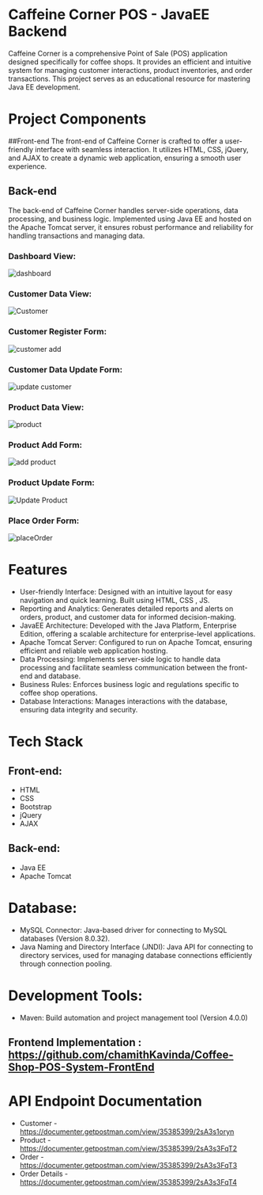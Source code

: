 # Caffeine Corner POS - JavaEE Backend
Caffeine Corner is a comprehensive Point of Sale (POS) application designed specifically for coffee shops. It provides an efficient and intuitive system for managing customer interactions,
product inventories, and order transactions. This project serves as an educational resource for mastering Java EE development.

# Project Components
##Front-end
The front-end of Caffeine Corner is crafted to offer a user-friendly interface with seamless interaction.
It utilizes HTML, CSS, jQuery, and AJAX to create a dynamic web application, ensuring a smooth user experience.

## Back-end
The back-end of Caffeine Corner handles server-side operations, data processing, and business logic. 
Implemented using Java EE and hosted on the Apache Tomcat server, it ensures robust performance and reliability for handling transactions and managing data.

### Dashboard View:
![dashboard](https://github.com/user-attachments/assets/c57d1df7-5465-472f-9690-43a8fd220f48)

### Customer Data View:
![Customer](https://github.com/user-attachments/assets/6b8d301c-efa2-4dd2-8046-262706b20ae5)

### Customer Register Form:
![customer add](https://github.com/user-attachments/assets/3d34cffa-a6d6-43ff-a62f-f750a7e04171)

### Customer Data Update Form:
![update customer](https://github.com/user-attachments/assets/abb7aa3c-b8ac-4a7f-a99a-b654649c5433)

### Product Data View:
![product](https://github.com/user-attachments/assets/31dee97a-8c56-4366-9e9e-be7338feec5a)

### Product Add Form:
![add product](https://github.com/user-attachments/assets/2897e147-c3e8-4924-b04b-8a4edb8cc156)

### Product Update Form:
![Update Product](https://github.com/user-attachments/assets/d0c110d8-e4f7-4fbb-879e-e4833bee3573)

### Place Order Form:
![placeOrder](https://github.com/user-attachments/assets/f1d7b6b2-d660-4d2a-80b2-7a73fb0fe813)

# Features

* User-friendly Interface: Designed with an intuitive layout for easy navigation and quick learning. Built using HTML, CSS , JS.
* Reporting and Analytics: Generates detailed reports and alerts on orders, product, and customer data for informed decision-making.
* JavaEE Architecture: Developed with the Java Platform, Enterprise Edition, offering a scalable architecture for enterprise-level applications.
* Apache Tomcat Server: Configured to run on Apache Tomcat, ensuring efficient and reliable web application hosting.
* Data Processing: Implements server-side logic to handle data processing and facilitate seamless communication between the front-end and database.
* Business Rules: Enforces business logic and regulations specific to coffee shop operations.
* Database Interactions: Manages interactions with the database, ensuring data integrity and security.

# Tech Stack
## Front-end:
- HTML
- CSS
- Bootstrap
- jQuery
- AJAX

## Back-end:
- Java EE
- Apache Tomcat

# Database:
* MySQL Connector: Java-based driver for connecting to MySQL databases (Version 8.0.32).
* Java Naming and Directory Interface (JNDI): Java API for connecting to directory services, used for managing database connections efficiently through connection pooling.
 
# Development Tools:
* Maven: Build automation and project management tool (Version 4.0.0)

## Frontend Implementation : https://github.com/chamithKavinda/Coffee-Shop-POS-System-FrontEnd

# API Endpoint Documentation
* Customer - https://documenter.getpostman.com/view/35385399/2sA3s1oryn
* Product - https://documenter.getpostman.com/view/35385399/2sA3s3FqT2
* Order - https://documenter.getpostman.com/view/35385399/2sA3s3FqT3
* Order Details - https://documenter.getpostman.com/view/35385399/2sA3s3FqT4

